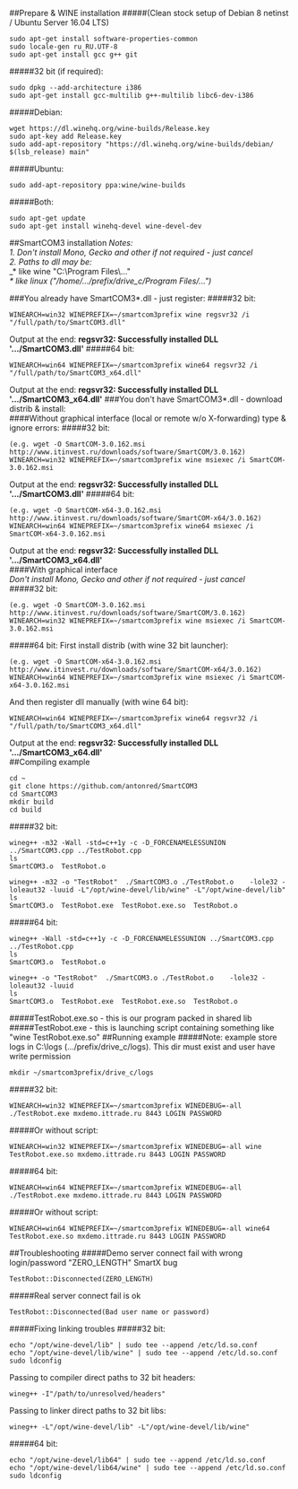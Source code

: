 ##Prepare & WINE installation
#####(Clean stock setup of Debian 8 netinst / Ubuntu Server 16.04 LTS)
```
sudo apt-get install software-properties-common
sudo locale-gen ru_RU.UTF-8
sudo apt-get install gcc g++ git
```
#####32 bit (if required):
```
sudo dpkg --add-architecture i386
sudo apt-get install gcc-multilib g++-multilib libc6-dev-i386
```
#####Debian:
```
wget https://dl.winehq.org/wine-builds/Release.key
sudo apt-key add Release.key
sudo add-apt-repository "https://dl.winehq.org/wine-builds/debian/ $(lsb_release) main"
```
#####Ubuntu:
```
sudo add-apt-repository ppa:wine/wine-builds
```
#####Both:
```
sudo apt-get update
sudo apt-get install winehq-devel wine-devel-dev
```
##SmartCOM3 installation
_Notes:_    
   _1. Don't install Mono, Gecko and other if not required - just cancel_      
   _2. Paths to dll may be:_    
    _* like wine "C:\\Program Files\\..."       
    _* like linux ("/home/.../prefix/drive_c/Program Files/...")_
    
###You already have SmartCOM3*.dll - just register:
#####32 bit:
```
WINEARCH=win32 WINEPREFIX=~/smartcom3prefix wine regsvr32 /i "/full/path/to/SmartCOM3.dll"
```
Output at the end: **regsvr32: Successfully installed DLL '.../SmartCOM3.dll'**
#####64 bit:
```
WINEARCH=win64 WINEPREFIX=~/smartcom3prefix wine64 regsvr32 /i "/full/path/to/SmartCOM3_x64.dll"
```
Output at the end: **regsvr32: Successfully installed DLL '.../SmartCOM3_x64.dll'**
###You don't have SmartCOM3*.dll - download distrib & install:    
####Without graphical interface (local or remote w/o X-forwarding) type & ignore errors:
#####32 bit:
```
(e.g. wget -O SmartCOM-3.0.162.msi http://www.itinvest.ru/downloads/software/SmartCOM/3.0.162)
WINEARCH=win32 WINEPREFIX=~/smartcom3prefix wine msiexec /i SmartCOM-3.0.162.msi
```
Output at the end: **regsvr32: Successfully installed DLL '.../SmartCOM3.dll'**
#####64 bit:
```
(e.g. wget -O SmartCOM-x64-3.0.162.msi http://www.itinvest.ru/downloads/software/SmartCOM-x64/3.0.162)
WINEARCH=win64 WINEPREFIX=~/smartcom3prefix wine64 msiexec /i SmartCOM-x64-3.0.162.msi
```
Output at the end: **regsvr32: Successfully installed DLL '.../SmartCOM3_x64.dll'**     
####With graphical interface     
_Don't install Mono, Gecko and other if not required - just cancel_     
#####32 bit:
```
(e.g. wget -O SmartCOM-3.0.162.msi http://www.itinvest.ru/downloads/software/SmartCOM/3.0.162)
WINEARCH=win32 WINEPREFIX=~/smartcom3prefix wine msiexec /i SmartCOM-3.0.162.msi
```
#####64 bit:
First install distrib (with wine 32 bit launcher):
```
(e.g. wget -O SmartCOM-x64-3.0.162.msi http://www.itinvest.ru/downloads/software/SmartCOM-x64/3.0.162)
WINEARCH=win64 WINEPREFIX=~/smartcom3prefix wine msiexec /i SmartCOM-x64-3.0.162.msi
```
And then register dll manually (with wine 64 bit):
```
WINEARCH=win64 WINEPREFIX=~/smartcom3prefix wine64 regsvr32 /i "/full/path/to/SmartCOM3_x64.dll"
```
Output at the end: **regsvr32: Successfully installed DLL '.../SmartCOM3_x64.dll'**     
##Compiling example
```
cd ~
git clone https://github.com/antonred/SmartCOM3
cd SmartCOM3
mkdir build
cd build
```
#####32 bit:
```
wineg++ -m32 -Wall -std=c++1y -c -D_FORCENAMELESSUNION ../SmartCOM3.cpp ../TestRobot.cpp
ls
SmartCOM3.o  TestRobot.o

wineg++ -m32 -o "TestRobot"  ./SmartCOM3.o ./TestRobot.o    -lole32 -loleaut32 -luuid -L"/opt/wine-devel/lib/wine" -L"/opt/wine-devel/lib"
ls
SmartCOM3.o  TestRobot.exe  TestRobot.exe.so  TestRobot.o
```
#####64 bit:
```
wineg++ -Wall -std=c++1y -c -D_FORCENAMELESSUNION ../SmartCOM3.cpp ../TestRobot.cpp
ls
SmartCOM3.o  TestRobot.o

wineg++ -o "TestRobot"  ./SmartCOM3.o ./TestRobot.o    -lole32 -loleaut32 -luuid
ls
SmartCOM3.o  TestRobot.exe  TestRobot.exe.so  TestRobot.o
```
#####TestRobot.exe.so - this is our program packed in shared lib
#####TestRobot.exe - this is launching script containing something like "wine TestRobot.exe.so"
##Running example
#####Note: example store logs in C:\logs (.../prefix/drive_c/logs). This dir must exist and user have write permission
```
mkdir ~/smartcom3prefix/drive_c/logs
```
#####32 bit:
```
WINEARCH=win32 WINEPREFIX=~/smartcom3prefix WINEDEBUG=-all ./TestRobot.exe mxdemo.ittrade.ru 8443 LOGIN PASSWORD
```
#####Or without script:
```
WINEARCH=win32 WINEPREFIX=~/smartcom3prefix WINEDEBUG=-all wine TestRobot.exe.so mxdemo.ittrade.ru 8443 LOGIN PASSWORD
```

#####64 bit:
```
WINEARCH=win64 WINEPREFIX=~/smartcom3prefix WINEDEBUG=-all ./TestRobot.exe mxdemo.ittrade.ru 8443 LOGIN PASSWORD
```
#####Or without script:
```
WINEARCH=win64 WINEPREFIX=~/smartcom3prefix WINEDEBUG=-all wine64 TestRobot.exe.so mxdemo.ittrade.ru 8443 LOGIN PASSWORD
```

##Troubleshooting
#####Demo server connect fail with wrong login/password "ZERO_LENGTH" SmartX bug
```
TestRobot::Disconnected(ZERO_LENGTH)
```
#####Real server connect fail is ok
```
TestRobot::Disconnected(Bad user name or password)
```
#####Fixing linking troubles
#####32 bit:
```
echo "/opt/wine-devel/lib" | sudo tee --append /etc/ld.so.conf
echo "/opt/wine-devel/lib/wine" | sudo tee --append /etc/ld.so.conf
sudo ldconfig
```
Passing to compiler direct paths to 32 bit headers:
```
wineg++ -I"/path/to/unresolved/headers"
```
Passing to linker direct paths to 32 bit libs:
```
wineg++ -L"/opt/wine-devel/lib" -L"/opt/wine-devel/lib/wine"
```
#####64 bit:
```
echo "/opt/wine-devel/lib64" | sudo tee --append /etc/ld.so.conf
echo "/opt/wine-devel/lib64/wine" | sudo tee --append /etc/ld.so.conf
sudo ldconfig
```
